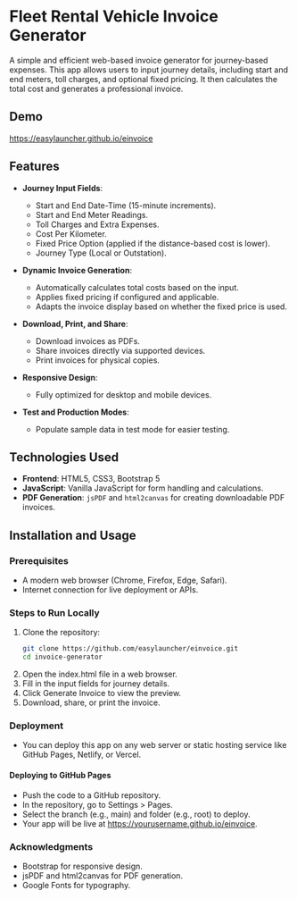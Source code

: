 # Fleet Rental Vehicle Invoice Generator

A simple and efficient web-based invoice generator for journey-based expenses. This app allows users to input journey details, including start and end meters, toll charges, and optional fixed pricing. It then calculates the total cost and generates a professional invoice.

## Demo

https://easylauncher.github.io/einvoice

## Features

- **Journey Input Fields**:
  - Start and End Date-Time (15-minute increments).
  - Start and End Meter Readings.
  - Toll Charges and Extra Expenses.
  - Cost Per Kilometer.
  - Fixed Price Option (applied if the distance-based cost is lower).
  - Journey Type (Local or Outstation).

- **Dynamic Invoice Generation**:
  - Automatically calculates total costs based on the input.
  - Applies fixed pricing if configured and applicable.
  - Adapts the invoice display based on whether the fixed price is used.
  
- **Download, Print, and Share**:
  - Download invoices as PDFs.
  - Share invoices directly via supported devices.
  - Print invoices for physical copies.

- **Responsive Design**:
  - Fully optimized for desktop and mobile devices.

- **Test and Production Modes**:
  - Populate sample data in test mode for easier testing.

## Technologies Used

- **Frontend**: HTML5, CSS3, Bootstrap 5
- **JavaScript**: Vanilla JavaScript for form handling and calculations.
- **PDF Generation**: `jsPDF` and `html2canvas` for creating downloadable PDF invoices.

## Installation and Usage

### Prerequisites

- A modern web browser (Chrome, Firefox, Edge, Safari).
- Internet connection for live deployment or APIs.

### Steps to Run Locally

1. Clone the repository:
   ```bash
   git clone https://github.com/easylauncher/einvoice.git
   cd invoice-generator
   ```
2. Open the index.html file in a web browser.
3. Fill in the input fields for journey details.
4. Click Generate Invoice to view the preview.
5. Download, share, or print the invoice.


### Deployment

- You can deploy this app on any web server or static hosting service like GitHub Pages, Netlify, or Vercel.

#### Deploying to GitHub Pages

- Push the code to a GitHub repository.
- In the repository, go to Settings > Pages.
- Select the branch (e.g., main) and folder (e.g., root) to deploy.
- Your app will be live at https://yourusername.github.io/einvoice.

### Acknowledgments

- Bootstrap for responsive design.
- jsPDF and html2canvas for PDF generation.
- Google Fonts for typography.


